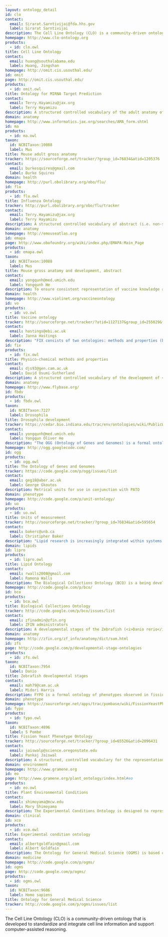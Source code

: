 ```yaml
---
layout: ontology_detail
id: clo
contact: 
  email: Sirarat.Sarntivijai@fda.hhs.gov
  label: Sirarat Sarntivijai
description: The Cell Line Ontology (CLO) is a community-driven ontology that is developed to standardize and integrate cell line information and support computer-assisted reasoning.
homepage: http://www.clo-ontology.org
products: 
  - id: clo.owl
title: Cell Line Ontology
contact: 
  email: huang@southalabama.edu
  label: Huang, Jingshan
homepage: http://omit.cis.usouthal.edu/
id: omit
page: http://omit.cis.usouthal.edu/
products: 
  - id: omit.owl
title: Ontology for MIRNA Target Prediction
contact: 
  email: Terry.Hayamizu@jax.org
  label: Terry Hayamizu
description: A structured controlled vocabulary of the adult anatomy of the mouse (Mus).
domain: anatomy
homepage: http://www.informatics.jax.org/searches/AMA_form.shtml
id: ma
products: 
  - id: ma.owl
taxon: 
  id: NCBITaxon:10088
  label: Mus
title: Mouse adult gross anatomy
tracker: https://sourceforge.net/tracker/?group_id=76834&atid=1205376
contact: 
  email: burkesquires@gmail.com
  label: Burke Squires
domain: health
homepage: http://purl.obolibrary.org/obo/flu/
id: flu
products: 
  - id: flu.owl
title: Influenza Ontology
tracker: http://purl.obolibrary.org/obo/flu/tracker
contact: 
  email: Terry.Hayamizu@jax.org
  label: Terry Hayamizu
description: A structured controlled vocabulary of abstract (i.e. non-stage specific) stage-specific anatomical structures of the mouse (Mus).
domain: anatomy
homepage: http://emouseatlas.org
id: emapa
page: http://www.obofoundry.org/wiki/index.php/EMAPA:Main_Page
products: 
  - id: emapa.owl
taxon: 
  id: NCBITaxon:10088
  label: Mus
title: Mouse gross anatomy and development, abstract
contact: 
  email: yongqunh@med.umich.edu
  label: Yongqunh He
description: To ensure consistent representation of vaccine knowledge and to support automated reasoning, a community-based effort to develop the Vaccine Ontology (VO) has been initiated. This international collaborative VO development effort has been joined by many institutes and disciplines around the world. The Vaccine Ontology is also being used in a variety of applications by many user groups in academia and industry.
domain: health
homepage: http://www.violinet.org/vaccineontology
id: vo
products: 
  - id: vo.owl
title: Vaccine ontology
tracker: http://sourceforge.net/tracker/?atid=1127137&group_id=255029&func=browse
contact: 
  email: hastings@ebi.ac.uk
  label: Janna Hastings
description: "FIX consists of two ontologies: methods and properties (but not objects, which are subject of the chemical ontology). The methods are applied to study the properties."
id: fix
products: 
  - id: fix.owl
title: Physico-chemical methods and properties
contact: 
  email: djs93@gen.cam.ac.uk
  label: David Osumi-Sutherland
description: A structured controlled vocabulary of the development of <i>Drosophila melanogaster</i>.
domain: anatomy
homepage: http://www.flybase.org/
id: fbdv
products: 
  - id: fbdv.owl
taxon: 
  id: NCBITaxon:7227
  label: Drosophila
title: Drosophila development
tracker: https://cedar.bio.indiana.edu/trac/env/ontologies/wiki/PublicWikiStart
contact: 
  email: yongqunh@med.umich.edu
  label: Yongqun Oliver He
description: "The OGG (Ontology of Genes and Genomes) is a formal ontology of genes and genomes of biological organisms. OGG is developed by following OBO Foundry principles and aligning with the BFO top ontology. "
homepage: http://ogg.googlecode.com/
id: ogg
products: 
  - id: ogg.owl
title: The Ontology of Genes and Genomes
tracker: https://code.google.com/p/ogg/issues/list
contact: 
  email: geg18@aber.ac.uk
  label: George Gkoutos
description: Metrical units for use in conjunction with PATO
domain: phenotype
homepage: http://code.google.com/p/unit-ontology/
id: uo
products: 
  - id: uo.owl
title: Units of measurement
tracker: http://sourceforge.net/tracker/?group_id=76834&atid=595654
contact: 
  email: bakerc@unb.ca
  label: Christipher Baker
description: "Lipid research is increasingly integrated within systems level biology such as lipidomics where lipid classification is required before appropriate annotation of chemical functions can be applied. The ontology describes the LIPIDMAPS nomenclature classification explicitly using description logics (OWL-DL). Lipid classes are organized hierarchically with the super-classes restricted by generic necessary conditions. More specific necessary conditions are used to define membership requirements for sub classes of lipid according to appropriate functional groups. "
domain: lipids
id: lipro
products: 
  - id: lipro.owl
title: Lipid Ontology
contact: 
  email: rwalls2008@gmail.com
  label: Ramona Walls
description: The Biological Collections Ontology (BCO) is a being developed as an application ontology as part of the Biocode Commons project, within the OBO Foundry framework. The goal of the BCO is to support the interoperability of biodiversity data, including data on museum collections, environmental/metagenomic samples, and ecological surveys.
homepage: http://code.google.com/p/bco/
id: bco
products: 
  - id: bco.owl
title: Biological Collections Ontology
tracker: http://code.google.com/p/bco/issues/list
contact: 
  email: zfinadmin@zfin.org
  label: ZFIN administrators
description: A developmental stages of the Zebrafish (<i>Danio rerio</i>). Note that ZFA includes the leaf nodes of this ontology
domain: anatomy
homepage: http://zfin.org/zf_info/anatomy/dict/sum.html
id: zfs
page: http://code.google.com/p/developmental-stage-ontologies
products: 
  - id: zfs.owl
taxon: 
  id: NCBITaxon:7954
  label: Danio
title: Zebrafish developmental stages
contact: 
  email: mah79@cam.ac.uk
  label: Midori Harris
description: FYPO is a formal ontology of phenotypes observed in fission yeast. FYPO is being developed to support the comprehensive and detailed representation of phenotypes in PomBase, the new online fission yeast resource (www.pombase.org). Its scope is similar to that of the Ascomycete Phenotype Ontology (APO), but FYPO includes more detailed pre-composed terms as well as computable definitions.
domain: phenotype
homepage: https://sourceforge.net/apps/trac/pombase/wiki/FissionYeastPhenotypeOntology
id: fypo
products: 
  - id: fypo.owl
taxon: 
  id: NCBITaxon:4896
  label: S Pombe
title: Fission Yeast Phenotype Ontology
tracker: http://sourceforge.net/tracker/?group_id=65526&atid=2096431
contact: 
  email: jaiswalp@science.oregonstate.edu
  label: Pankaj Jaiswal
description: A structured, controlled vocabulary for the representation of plant environmental conditions.
domain: environment
homepage: http://www.gramene.org
id: eo
page: http://www.gramene.org/plant_ontology/index.html#eo
products: 
  - id: eo.owl
title: Plant Environmental Conditions
contact: 
  email: shimoyama@mcw.edu
  label: Mary Shimoyama
description: The Experimental Conditions Ontology is designed to represent the conditions under which physiological and morphological measurements are made both in the clinic and in studies involving humans or model organisms.
domain: clinical
id: xco
products: 
  - id: xco.owl
title: Experimental condition ontology
contact: 
  email: albertgoldfain@gmail.com
  label: Albert Goldfain
description: The Ontology for General Medical Science (OGMS) is based on the papers Toward an Ontological Treatment of Disease and Diagnosis and On Carcinomas and Other Pathological Entities. The ontology attempts to address some of the issues raised at the Workshop on Ontology of Diseases (Dallas, TX) and the Signs, Symptoms, and Findings Workshop(Milan, Italy). OGMS was formerly called the clinical phenotype ontology. Terms from OGMS hang from the Basic Formal Ontology. See http://ontology.buffalo.edu/medo/Disease_and_Diagnosis.pdf
domain: medicine
homepage: http://code.google.com/p/ogms/
id: ogms
page: http://code.google.com/p/ogms/
products: 
  - id: ogms.owl
taxon: 
  id: NCBITaxon:9606
  label: Homo sapiens
title: Ontology for General Medical Science
tracker: http://code.google.com/p/ogms/issues/list
---
```


The Cell Line Ontology (CLO) is a community-driven ontology that is developed to standardize and integrate cell line information and support computer-assisted reasoning.